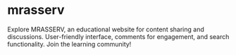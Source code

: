 # mrasserv
Explore MRASSERV, an educational website for content sharing and discussions. User-friendly interface, comments for engagement, and search functionality. Join the learning community!
